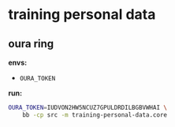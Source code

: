 # training personal data

## oura ring

**envs:**

* `OURA_TOKEN`

**run:**

``` sh
OURA_TOKEN=IUDVON2HW5NCUZ7GPULDRDILBGBVWHAI \
    bb -cp src -m training-personal-data.core
```
